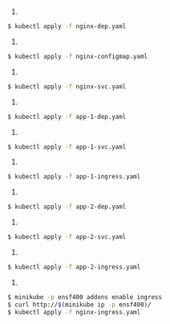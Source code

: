 1. 
```bash
$ kubectl apply -f nginx-dep.yaml
```
1. 
```bash
$ kubectl apply -f nginx-configmap.yaml
```
1. 
```bash
$ kubectl apply -f nginx-svc.yaml
```
1. 
```bash
$ kubectl apply -f app-1-dep.yaml
```
1. 
```bash
$ kubectl apply -f app-1-svc.yaml
```
1. 
```bash
$ kubectl apply -f app-1-ingress.yaml
```
1. 
```bash
$ kubectl apply -f app-2-dep.yaml
```
1. 
```bash
$ kubectl apply -f app-2-svc.yaml
```
1. 
```bash
$ kubectl apply -f app-2-ingress.yaml
```
1. 
```bash
$ minikube -p ensf400 addons enable ingress
$ curl http://$(minikube ip -p ensf400)/
$ kubectl apply -f nginx-ingress.yaml
```